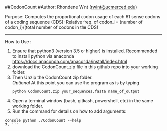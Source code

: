 ##CodonCount
#Author: Rhondene Wint (rwint@ucmerced.edu)

Purpose: Computes the proportional codon usage of each 61 sense codons of a coding sequence (CDS):
            Relative freq. of codon_i=  (number of codon_i)/(total number of codons in the CDS)
******************************************************************************************************
How to Use :
1. Ensure that python3 (version 3.5 or higher) is installed. 
	Recommended to install python via anaconda https://docs.anaconda.com/anaconda/install/index.html
2. download the CodonCount.zip file in this github repo into your working folder. 
3. Then Unzip the CodonCount.zip folder.  
	*Optional* At this point you can use the program as is by typing 
	```console 
	python CodonCount.zip your_sequences.fasta name_of_output
	```
4. Open a terminal window (bash, gitbash, powershell, etc) in the same working folder. 
5. Run the command for details on how to add arguments:  
```
console python ./CodonCount --help
7. ``` 
